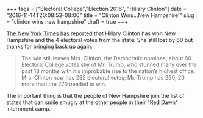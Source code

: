 +++
tags = ["Electoral College","Election 2016", "Hillary Clinton"]
date = "2016-11-14T20:08:53-08:00"
title = "Clinton Wins...New Hampshire!"
slug = "clinton wins new hampshire"
draft = true
+++

[The New York Times has reported](http://www.nytimes.com/2016/11/15/us/politics/hillary-clinton-wins-new-hampshire.html?ref=politics) that Hillary Clinton has won New Hampshire and the 4 electoral votes from the state. She still lost by 60 but thanks for bringing back up again.

> The win still leaves Mrs. Clinton, the Democratic nominee, about 60 Electoral College votes shy of Mr. Trump, who stunned many over the past 18 months with his improbable rise to the nation’s highest office. Mrs. Clinton now has 232 electoral votes; Mr. Trump has 290, 20 more than the 270 needed to win.

The important thing is that the people of New Hampshire join the list of states that can smile smugly at the other people in their "[Red Dawn](https://www.youtube.com/watch?v=1_I4WgBfETc)" internment camp.